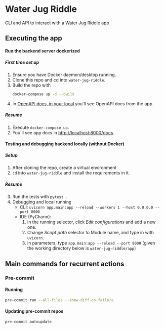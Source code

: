 # Water Jug Riddle
CLI and API to interact with a Water Jug Riddle app


## Executing the app

#### Run the backend server dockerized
##### First time set up
1. Ensure you have Docker daemon/desktop running.
2. Clone this repo and cd into `water-jug-riddle`.
3. Build the repo with
    ```bash
    docker-compose up -d --build
    ```
4. In [OpenAPI docs, in your local](http://localhost:8000/docs) you'll see OpenAPI docs from the app.

##### Resume
1. Execute `docker-compose up`.
2. You'll see app docs in [http://localhost:8000/docs](http://localhost:8000/docs).


#### Testing and debugging backend locally (without Docker)
##### Setup
1. After cloning the repo, create a virtual environment
2. `cd` into `water-jug-riddle` and install the requirements in it.

##### Resume
3. Run the tests with `pytest .`
4. Debugging and local running
    * CLI: `uvicorn app.main:app --reload --workers 1 --host 0.0.0.0 --port 8000`
    * IDE (PyCharm):
        1. In the running selector, click _Edit configurations_ and add a new one.
        2. Change _Script path_ selector to Module name, and type in with `uvicorn`.
        3. In parameters, type `app.main:app --reload --port 8000` (given the working directory below is `water-jug-riddle/app`)

## Main commands for recurrent actions

### Pre-commit
#### Running
```bash
pre-commit run --all-files --show-diff-on-failure
```
#### Updating pre-commit repos
```bash
pre-commit autoupdate
```
